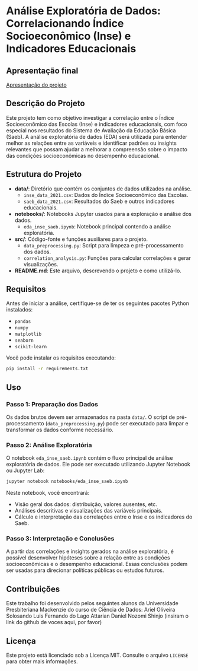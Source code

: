 

# Análise Exploratória de Dados: Correlacionando Índice Socioeconômico (Inse) e Indicadores Educacionais

## Apresentação final 

[Apresentação do projeto](https://youtu.be/foZRVKJgnag)

## Descrição do Projeto

Este projeto tem como objetivo investigar a correlação entre o Índice Socioeconômico das Escolas (Inse) e indicadores educacionais, com foco especial nos resultados do Sistema de Avaliação da Educação Básica (Saeb). A análise exploratória de dados (EDA) será utilizada para entender melhor as relações entre as variáveis e identificar padrões ou insights relevantes que possam ajudar a melhorar a compreensão sobre o impacto das condições socioeconômicas no desempenho educacional.

## Estrutura do Projeto

- **data/**: Diretório que contém os conjuntos de dados utilizados na análise.
  - `inse_data_2021.csv`: Dados do Índice Socioeconômico das Escolas.
  - `saeb_data_2021.csv`: Resultados do Saeb e outros indicadores educacionais.
- **notebooks/**: Notebooks Jupyter usados para a exploração e análise dos dados.
  - `eda_inse_saeb.ipynb`: Notebook principal contendo a análise exploratória.
- **src/**: Código-fonte e funções auxiliares para o projeto.
  - `data_preprocessing.py`: Script para limpeza e pré-processamento dos dados.
  - `correlation_analysis.py`: Funções para calcular correlações e gerar visualizações.
- **README.md**: Este arquivo, descrevendo o projeto e como utilizá-lo.

## Requisitos

Antes de iniciar a análise, certifique-se de ter os seguintes pacotes Python instalados:

- `pandas`
- `numpy`
- `matplotlib`
- `seaborn`
- `scikit-learn`

Você pode instalar os requisitos executando:

```bash
pip install -r requirements.txt
```

## Uso

### Passo 1: Preparação dos Dados

Os dados brutos devem ser armazenados na pasta `data/`. O script de pré-processamento (`data_preprocessing.py`) pode ser executado para limpar e transformar os dados conforme necessário.

### Passo 2: Análise Exploratória

O notebook `eda_inse_saeb.ipynb` contém o fluxo principal de análise exploratória de dados. Ele pode ser executado utilizando Jupyter Notebook ou Jupyter Lab:

```bash
jupyter notebook notebooks/eda_inse_saeb.ipynb
```

Neste notebook, você encontrará:

- Visão geral dos dados: distribuição, valores ausentes, etc.
- Análises descritivas e visualizações das variáveis principais.
- Cálculo e interpretação das correlações entre o Inse e os indicadores do Saeb.

### Passo 3: Interpretação e Conclusões

A partir das correlações e insights gerados na análise exploratória, é possível desenvolver hipóteses sobre a relação entre as condições socioeconômicas e o desempenho educacional. Essas conclusões podem ser usadas para direcionar políticas públicas ou estudos futuros.

## Contribuições
Este trabalho foi desenvolvido pelos seguintes alunos da Universidade Presbiteriana Mackenzie do curso de Ciência de Dados:
Ariel Oliveira Solosando 
Luis Fernando do Lago Attarian
Daniel Nozomi Shinjo
(insiram o link do github de voces aqui, por favor)

## Licença

Este projeto está licenciado sob a Licença MIT. Consulte o arquivo `LICENSE` para obter mais informações.

